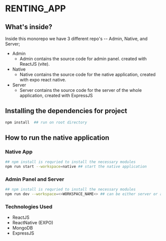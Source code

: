 # RENTING_APP

## What's inside?

Inside this monorepo we have 3 different repo's -- Admin, Native, and Server;

- Admin
  - Admin contains the source code for admin panel. created with ReactJS (vite).
- Native
  - Native contains the source code for the native application, created with expo react native.
- Server
  - Server contains the source code for the server of the whole application, created with ExpressJS

## Installing the dependencies for project

```sh
npm install  ## run on root directory
```

## How to run the native application

### Native App

```sh
## npm install is requried to install the necessary modules
npm run start --workspace=native ## start the native application
```

### Admin Panel and Server

```sh
## npm install is requried to install the necessary modules
npm run dev --workspace=<>WORKSPACE_NAME<> ## can be either server or admin.
```

### Technologies Used

- ReactJS
- ReactNative (EXPO)
- MongoDB
- ExpressJS
